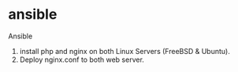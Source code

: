 # ansible
Ansible 


1. install php and nginx on both Linux Servers (FreeBSD & Ubuntu).
2. Deploy nginx.conf to both web server.
